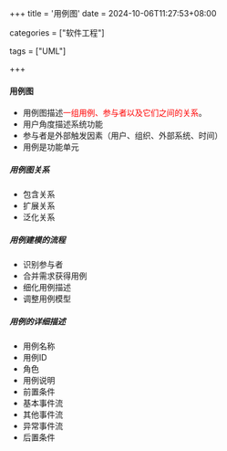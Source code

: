 +++
title = '用例图'
date = 2024-10-06T11:27:53+08:00

categories = ["软件工程"]

tags = ["UML"]

+++



#### 用例图



- 用例图描述<font color='red'>一组用例、参与者以及它们之间的关系</font>。
- 用户角度描述系统功能
- 参与者是外部触发因素（用户、组织、外部系统、时间）
- 用例是功能单元



##### 用例图关系

- 包含关系
- 扩展关系
- 泛化关系



##### 用例建模的流程

- 识别参与者
- 合并需求获得用例
- 细化用例描述
- 调整用例模型



##### 用例的详细描述

- 用例名称
- 用例ID
- 角色
- 用例说明
- 前置条件
- 基本事件流
- 其他事件流
- 异常事件流
- 后置条件
